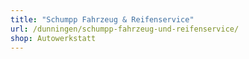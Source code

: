 ```yaml
---
title: "Schumpp Fahrzeug & Reifenservice"
url: /dunningen/schumpp-fahrzeug-und-reifenservice/
shop: Autowerkstatt
---
```

